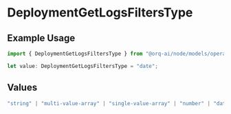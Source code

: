 # DeploymentGetLogsFiltersType

## Example Usage

```typescript
import { DeploymentGetLogsFiltersType } from "@orq-ai/node/models/operations";

let value: DeploymentGetLogsFiltersType = "date";
```

## Values

```typescript
"string" | "multi-value-array" | "single-value-array" | "number" | "date" | "object" | "boolean" | "evaluator"
```